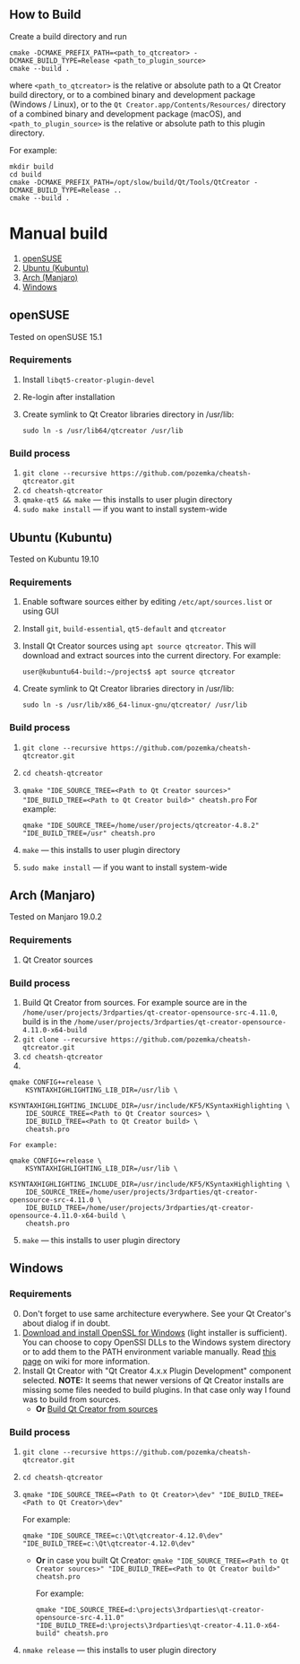 
## How to Build

Create a build directory and run

    cmake -DCMAKE_PREFIX_PATH=<path_to_qtcreator> -DCMAKE_BUILD_TYPE=Release <path_to_plugin_source>
    cmake --build .

where `<path_to_qtcreator>` is the relative or absolute path to a Qt Creator build directory, or to a
combined binary and development package (Windows / Linux), or to the `Qt Creator.app/Contents/Resources/`
directory of a combined binary and development package (macOS), and `<path_to_plugin_source>` is the
relative or absolute path to this plugin directory.

For example:
    
    mkdir build 
    cd build 
    cmake -DCMAKE_PREFIX_PATH=/opt/slow/build/Qt/Tools/QtCreator -DCMAKE_BUILD_TYPE=Release ..
    cmake --build .


# Manual build

1. [openSUSE](#openSUSE)
2. [Ubuntu (Kubuntu)](#ubuntu-kubuntu)
3. [Arch (Manjaro)](#arch-manjaro)
4. [Windows](#Windows)

## openSUSE
Tested on openSUSE 15.1
### Requirements
1. Install `libqt5-creator-plugin-devel`
2. Re-login after installation
3. Create symlink to Qt Creator libraries directory in /usr/lib:

    `sudo ln -s /usr/lib64/qtcreator /usr/lib`

### Build process
1. `git clone --recursive https://github.com/pozemka/cheatsh-qtcreator.git`
2. `cd cheatsh-qtcreator`
3. `qmake-qt5 && make` — this installs to user plugin directory
4. `sudo make install` — if you want to install system-wide

## Ubuntu (Kubuntu)
Tested on Kubuntu 19.10
### Requirements
1. Enable software sources either by editing `/etc/apt/sources.list` or using GUI
2. Install `git`, `build-essential`, `qt5-default` and `qtcreator`
3. Install Qt Creator sources using `apt source qtcreator`. This will download and extract sources into the current directory. For example:

    `user@kubuntu64-build:~/projects$ apt source qtcreator`
    
4. Create symlink to Qt Creator libraries directory in /usr/lib:

    `sudo ln -s /usr/lib/x86_64-linux-gnu/qtcreator/ /usr/lib`

### Build process
1. `git clone --recursive https://github.com/pozemka/cheatsh-qtcreator.git`
2. `cd cheatsh-qtcreator`
3. `qmake "IDE_SOURCE_TREE=<Path to Qt Creator sources>" "IDE_BUILD_TREE=<Path to Qt Creator build>" cheatsh.pro`
    For example:
    
    `qmake "IDE_SOURCE_TREE=/home/user/projects/qtcreator-4.8.2" "IDE_BUILD_TREE=/usr" cheatsh.pro`
    
4. `make` — this installs to user plugin directory
5. `sudo make install` — if you want to install system-wide


## Arch (Manjaro)
Tested on Manjaro 19.0.2
### Requirements
1. Qt Creator sources

### Build process
1. Build Qt Creator from sources. For example source are in the `/home/user/projects/3rdparties/qt-creator-opensource-src-4.11.0`, build is in the `/home/user/projects/3rdparties/qt-creator-opensource-4.11.0-x64-build`
2. `git clone --recursive https://github.com/pozemka/cheatsh-qtcreator.git`
3. `cd cheatsh-qtcreator`
4.
```
qmake CONFIG+=release \
    KSYNTAXHIGHLIGHTING_LIB_DIR=/usr/lib \
    KSYNTAXHIGHLIGHTING_INCLUDE_DIR=/usr/include/KF5/KSyntaxHighlighting \
    IDE_SOURCE_TREE=<Path to Qt Creator sources> \
    IDE_BUILD_TREE=<Path to Qt Creator build> \
    cheatsh.pro
```
    For example:
```
qmake CONFIG+=release \
    KSYNTAXHIGHLIGHTING_LIB_DIR=/usr/lib \
    KSYNTAXHIGHLIGHTING_INCLUDE_DIR=/usr/include/KF5/KSyntaxHighlighting \
    IDE_SOURCE_TREE=/home/user/projects/3rdparties/qt-creator-opensource-src-4.11.0 \
    IDE_BUILD_TREE=/home/user/projects/3rdparties/qt-creator-opensource-4.11.0-x64-build \
    cheatsh.pro
```
5. `make` — this installs to user plugin directory

## Windows
### Requirements
0. Don't forget to use same architecture everywhere. See your Qt Creator's about dialog if in doubt.
1. [Download and install OpenSSL for Windows](https://slproweb.com/products/Win32OpenSSL.html) (light installer is sufficient). You can choose to copy OpenSSl DLLs to the Windows system directory or to add them to the PATH environment variable manually. Read [this page](https://github.com/pozemka/cheatsh-qtcreator/wiki/OpenSSL) on wiki for more information.
2. Install Qt Creator with "Qt Creator 4.x.x Plugin Development" component selected. **NOTE:** It seems that newer versions of Qt Creator installs are missing some files needed to build plugins. In that case only way I found was to build from sources.
    * **Or** [Build Qt Creator from sources](https://wiki.qt.io/Building_Qt_Creator_from_Git)

### Build process
1. `git clone --recursive https://github.com/pozemka/cheatsh-qtcreator.git`
2. `cd cheatsh-qtcreator`
3. `qmake "IDE_SOURCE_TREE=<Path to Qt Creator>\dev" "IDE_BUILD_TREE=<Path to Qt Creator>\dev"`

    For example:
    
    `qmake "IDE_SOURCE_TREE=c:\Qt\qtcreator-4.12.0\dev" "IDE_BUILD_TREE=c:\Qt\qtcreator-4.12.0\dev"`
    * **Or** in case you built Qt Creator:
      `qmake "IDE_SOURCE_TREE=<Path to Qt Creator sources>" "IDE_BUILD_TREE=<Path to Qt Creator build>" cheatsh.pro`

      For example:
    
      `qmake "IDE_SOURCE_TREE=d:\projects\3rdparties\qt-creator-opensource-src-4.11.0" "IDE_BUILD_TREE=d:\projects\3rdparties\qt-creator-4.11.0-x64-build" cheatsh.pro`
4. `nmake release` — this installs to user plugin directory
